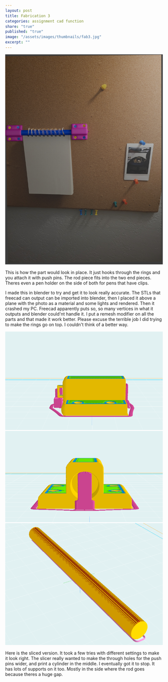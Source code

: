 ```yaml
---
layout: post
title: Fabrication 3
categories: assignment cad function
share: "true"
published: "true"
image: "/assets/images/thumbnails/fab3.jpg"
excerpt: ""
---
```


![box](/assets/images/print/rendered.jpg)

This is how the part would look in place. It just hooks through the rings and you attach it with push pins. The rod piece fits into the two end pieces. Theres even a pen holder on the side of both for pens that have clips. 

I made this in blender to try and get it to look really accurate. The STLs that freecad can output can be imported into blender, then I placed it above a plane with the photo as a material and some lights and rendered. Then it crashed my PC. Freecad apparently puts so, so many vertices in what it outputs and blender could'nt handle it. I put a remesh modifier on all the parts and that made it work better.
Please excuse the terrible job I did trying to make the rings go on top. I couldn't think of a better way.

![box](/assets/images/print/slice1.png)
![box](/assets/images/print/slice2.png)
![box](/assets/images/print/slice3.png)

Here is the sliced version. It took a few tries with different settings to make it look right. The slicer really wanted to make the through holes for the push pins wider, and print a cylinder in the middle. I eventually got it to stop. It has lots of supports on it too. Mostly in the side where the rod goes because theres a huge gap.

